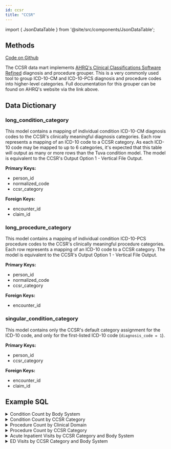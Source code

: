 ```yaml
---
id: ccsr
title: "CCSR"
---
```


import { JsonDataTable } from '@site/src/components/JsonDataTable';

## Methods
[Code on Github](https://github.com/tuva-health/tuva/tree/main/models/ccsr)

The CCSR data mart implements [AHRQ's Clinical Classifications Software Refined](https://hcup-us.ahrq.gov/toolssoftware/ccsr/ccs_refined.jsp) diagnosis and procedure grouper.  This is a very commonly used tool to group ICD-10-CM and ICD-10-PCS diagnosis and procedure codes into higher-level categories.  Full documentation for this grouper can be found on AHRQ's website via the link above.

## Data Dictionary

### long_condition_category

This model contains a mapping of individual condition ICD-10-CM diagnosis codes 
to the CCSR's clinically meaningful diagnosis categories. Each row represents a 
mapping of an ICD-10 code to a CCSR category. As each ICD-10 code may be mapped 
to up to 6 categories, it's expected that this table will output as many or more 
rows than the Tuva condition model. The model is equivalent to the CCSR's Output 
Option 1 - Vertical File Output.

**Primary Keys:**
  * person_id
  * normalized_code
  * ccsr_category

**Foreign Keys:**
  * encounter_id
  * claim_id

<JsonDataTable  jsonPath="nodes.model\.the_tuva_project\.ccsr__long_condition_category.columns" />

### long_procedure_category

This model contains a mapping of individual condition ICD-10-PCS procedure codes 
to the CCSR's clinically meaningful procedure categories. Each row represents a 
mapping of an ICD-10 code to a CCSR category. The model is equivalent to the 
CCSR's Output Option 1 - Vertical File Output.

**Primary Keys:**
  * person_id
  * normalized_code
  * ccsr_category

**Foreign Keys:**
  * encounter_id

<JsonDataTable  jsonPath="nodes.model\.the_tuva_project\.ccsr__long_procedure_category.columns" />

### singular_condition_category

This model contains only the CCSR's default category assignment for the 
ICD-10 code, and only for the first-listed ICD-10 code (`diagnosis_code = 1`).

**Primary Keys:**
  * person_id
  * ccsr_category

**Foreign Keys:**
  * encounter_id
  * claim_id

<JsonDataTable  jsonPath="nodes.model\.the_tuva_project\.ccsr__singular_condition_category.columns" />

## Example SQL

<details>
  <summary>Condition Count by Body System</summary>

```sql
select
      body_system
    , count(*)
from ccsr.singular_condition_category
group by body_system
order by count(*) desc;
```
</details>

<details>
  <summary>Condition Count by CCSR Category</summary>

```sql
select
      ccsr_category_description
    , count(*)
from ccsr.singular_condition_category
group by ccsr_category_description
order by count(*) desc;
```
</details>

<details>
  <summary>Procedure Count by Clinical Domain</summary>

```sql
select
      clinical_domain
    , count(*)
from ccsr.long_procedure_category
group by clinical_domain
order by count(*) desc;
```
</details>

<details>
  <summary>Procedure Count by CCSR Category</summary>

```sql
select
      ccsr_category_description
    , count(*)
from ccsr.long_procedure_category
group by ccsr_category_description
order by count(*) desc;
```
</details>

<details>
  <summary>Acute Inpatient Visits by CCSR Category and Body System</summary>

```sql
select
      p.ccsr_category
    , p.ccsr_category_description
    , p.ccsr_parent_category
    , p.body_system
    , count(*) as visit_count
    , sum(cast(e.paid_amount as decimal(18,2))) as paid_amount
    , cast(sum(e.paid_amount)/count(*) as decimal(18,2))as paid_per_visit
from core.encounter e
    left join ccsr.long_condition_category p
        on e.primary_diagnosis_code = p.normalized_code
        and p.condition_rank = 1
where e.encounter_type = 'acute inpatient'
group by
      p.ccsr_category
    , p.ccsr_category_description
    , p.ccsr_parent_category
    , p.body_system
order by visit_count desc;
```
</details>

<details>
  <summary>ED Visits by CCSR Category and Body System</summary>

```sql
select
      p.ccsr_category
    , p.ccsr_category_description
    , p.ccsr_parent_category
    , p.body_system
    , count(*) as visit_count
    , sum(cast(e.paid_amount as decimal(18,2))) as paid_amount
    , cast(sum(e.paid_amount)/count(*) as decimal(18,2))as paid_per_visit
from core.encounter e
    left join ccsr.long_condition_category p
        on e.primary_diagnosis_code = p.normalized_code
        and p.condition_rank = 1
where e.encounter_type = 'emergency department'
group by
      p.ccsr_category
    , p.ccsr_category_description
    , p.ccsr_parent_category
    , p.body_system
order by visit_count desc;
```
</details>
